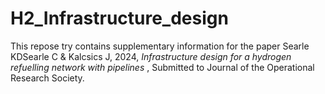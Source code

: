 # H2_Infrastructure_design

This repose try contains supplementary information for the paper Searle KDSearle C & Kalcsics J, 2024, <em>Infrastructure design for a hydrogen refuelling network with pipelines </em>, Submitted to Journal of the Operational Research Society. 
